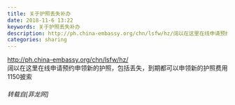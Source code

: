 ```yaml
---
title: 关于护照丢失补办
date: 2018-11-6 13:22
keywords: 关于护照丢失补办
description: http://ph.china-embassy.org/chn/lsfw/hz/阔以在这里在线申请预约申领新的护照，包括丢失，到期都可以申领新的护照费用1150披索
categories: sharing
---
```

<td class="t_f" id="postmessage_2225522">

<a href="http://ph.china-embassy.org/chn/lsfw/hz/" target="_blank">http://ph.china-embassy.org/chn/lsfw/hz/</a><br/>
阔以在这里在线申请预约申领新的护照，包括丢失，到期都可以申领新的护照费用1150披索</td>
###### 转载自[菲龙网]